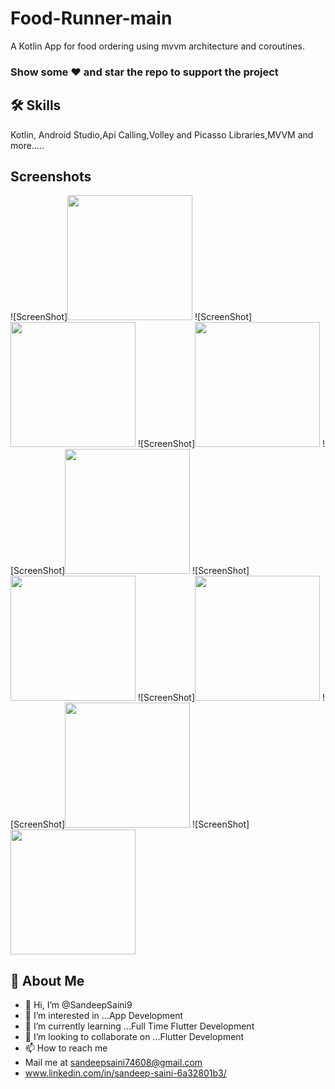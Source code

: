 # Food-Runner-main

A Kotlin App for food ordering using mvvm architecture and coroutines.

### Show some ❤️ and star the repo to support the project

## 🛠 Skills
Kotlin, Android Studio,Api Calling,Volley and Picasso Libraries,MVVM and more.....

## Screenshots

<p float="right">
![ScreenShot]<img src="Food-Runner-main/Screenshot_20230225_050320.jpg" width="200"/>                     
![ScreenShot]<img src="Food-Runner-main/Screenshot_20230225_050338.jpg" width="200"/>   
![ScreenShot]<img src="Food-Runner-main/Screenshot_20230225_050345.jpg" width="200"/>     
![ScreenShot]<img src="Food-Runner-main/Screenshot_20230225_050353.jpg" width="200"/>
![ScreenShot]<img src="Food-Runner-main/Screenshot_20230225_050401.jpg" width="200"/>
![ScreenShot]<img src="Food-Runner-main/Screenshot_20230225_050408.jpg" width="200"/>
![ScreenShot]<img src="Food-Runner-main/Screenshot_20230225_050418.jpg" width="200"/>
![ScreenShot]<img src="Food-Runner-main/Screenshot_20230225_050425.jpg" width="200"/>
</p>

## 🚀 About Me
- 👋 Hi, I’m @SandeepSaini9
- 👀 I’m interested in ...App Development
- 🌱 I’m currently learning ...Full Time Flutter Development
- 💞️ I’m looking to collaborate on ...Flutter Development
- 📫 How to reach me 
- Mail me at sandeepsaini74608@gmail.com
- www.linkedin.com/in/sandeep-saini-6a32801b3/
